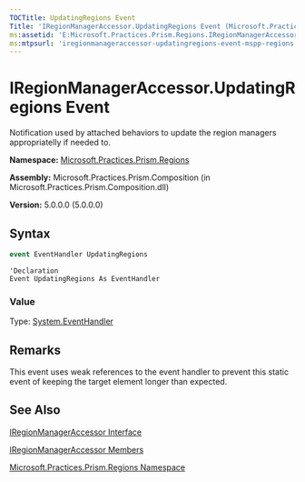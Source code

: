 ```yaml
---
TOCTitle: UpdatingRegions Event
Title: 'IRegionManagerAccessor.UpdatingRegions Event (Microsoft.Practices.Prism.Regions)'
ms:assetid: 'E:Microsoft.Practices.Prism.Regions.IRegionManagerAccessor.UpdatingRegions'
ms:mtpsurl: 'iregionmanageraccessor-updatingregions-event-mspp-regions.md'
---
```


# IRegionManagerAccessor.UpdatingRegions Event

Notification used by attached behaviors to update the region managers appropriatelly if needed to.

**Namespace:** [Microsoft.Practices.Prism.Regions](mspp-regions-namespace)

**Assembly:** Microsoft.Practices.Prism.Composition (in Microsoft.Practices.Prism.Composition.dll)

**Version:** 5.0.0.0 (5.0.0.0)

## Syntax

```C#
event EventHandler UpdatingRegions
```

```VB
'Declaration
Event UpdatingRegions As EventHandler
```

### Value

Type: [System.EventHandler](http://msdn.microsoft.com/en-us/library/xhb70ccc)

## Remarks

This event uses weak references to the event handler to prevent this static event of keeping the target element longer than expected.

## See Also
[IRegionManagerAccessor Interface](iregionmanageraccessor-interface-mspp-regions)

[IRegionManagerAccessor Members](iregionmanageraccessor-members-mspp-regions)

[Microsoft.Practices.Prism.Regions Namespace](mspp-regions-namespace)
